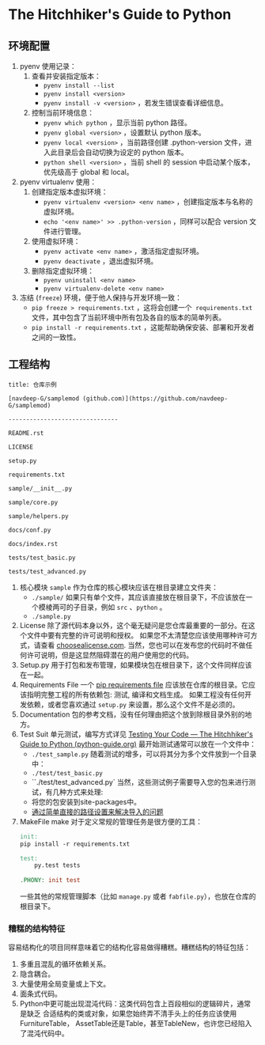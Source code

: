 # The Hitchhiker's Guide to Python

## 环境配置

1. pyenv 使用记录：
   1. 查看并安装指定版本：
      - `pyenv install --list`
      - `pyenv install <version>`
      - `pyenv install -v <version>` ，若发生错误查看详细信息。
   2. 控制当前环境信息：
      - `pyenv which python` ，显示当前 python 路径。
      - `pyenv global <version>` ，设置默认 python 版本。
      - `pyenv local <version>` ，当前路径创建 .python-version 文件，进入此目录后会自动切换为设定的 python 版本。
      - `python shell <version>` ，当前 shell 的 session 中启动某个版本，优先级高于 global 和 local。
2. pyenv virtualenv 使用：
   1. 创建指定版本虚拟环境：
      - `pyenv virtualenv <version> <env name>` ，创建指定版本与名称的虚拟环境。
      - `echo '<env name>' >> .python-version` ，同样可以配合 version 文件进行管理。
   2. 使用虚拟环境：
      - `pyenv activate <env name>` ，激活指定虚拟环境。
      - `pyenv deactivate` ，退出虚拟环境。
   3. 删除指定虚拟环境：
      - `pyenv uninstall <env name>`
      - `pyenv virtualenv-delete <env name>`
3. 冻结 (`freeze`) 环境，便于他人保持与开发环境一致：
   - `pip freeze > requirements.txt` ，这将会创建一个  `requirements.txt`  文件，其中包含了当前环境中所有包及各自的版本的简单列表。
   - `pip install -r requirements.txt` ，这能帮助确保安装、部署和开发者之间的一致性。

## 工程结构

```ad-note 
title: 仓库示例

[navdeep-G/samplemod (github.com)](https://github.com/navdeep-G/samplemod)

-------------------------------

README.rst

LICENSE

setup.py

requirements.txt

sample/__init__.py

sample/core.py

sample/helpers.py

docs/conf.py

docs/index.rst

tests/test_basic.py

tests/test_advanced.py

```

1. 核心模块
    `sample` 作为仓库的核心模块应该在根目录建立文件夹：
      - `./sample/`
    如果只有单个文件，其应该直接放在根目录下，不应该放在一个模棱两可的子目录，例如 `src` 、`python` 。
      - `./sample.py`
2. License
    除了源代码本身以外，这个毫无疑问是您仓库最重要的一部分。在这个文件中要有完整的许可说明和授权。
    如果您不太清楚您应该使用哪种许可方式，请查看 [choosealicense.com](http://choosealicense.com/).
    当然，您也可以在发布您的代码时不做任何许可说明，但是这显然阻碍潜在的用户使用您的代码。
3. Setup.py
    用于打包和发布管理，如果模块包在根目录下，这个文件同样应该在一起。
4. Requirements File
    一个 [pip requirements file](https://pip.pypa.io/en/stable/user_guide/#requirements-files) 应该放在仓库的根目录。它应该指明完整工程的所有依赖包: 测试, 编译和文档生成。
    如果工程没有任何开发依赖，或者您喜欢通过 `setup.py` 来设置，那么这个文件不是必须的。
5. Documentation
    包的参考文档，没有任何理由把这个放到除根目录外别的地方。
6. Test Suit
    单元测试，编写方式详见 [Testing Your Code — The Hitchhiker's Guide to Python (python-guide.org)](https://docs.python-guide.org/writing/tests/)
    最开始测试通常可以放在一个文件中：
      - `./test_sample.py`
    随着测试的增多，可以将其分为多个文件放到一个目录中：
      - `./test/test_basic.py`
      - ``./test/test_advanced.py`
    当然，这些测试例子需要导入您的包来进行测试，有几种方式来处理:
      - 将您的包安装到site-packages中。
      - [通过简单直接的路径设置来解决导入的问题](https://pythonguidecn.readthedocs.io/zh/latest/writing/structure.html#test-suite "永久链接至标题")
7. MakeFile
    make 对于定义常规的管理任务是很方便的工具：
    ```makefile
    init:
    pip install -r requirements.txt
    
    test:
        py.test tests
        
    .PHONY: init test
    ```
    一些其他的常规管理脚本（比如 `manage.py` 或者 `fabfile.py`），也放在仓库的根目录下。

### 糟糕的结构特征
容易结构化的项目同样意味着它的结构化容易做得糟糕。糟糕结构的特征包括：
1. 多重且混乱的循环依赖关系。
2. 隐含耦合。
3. 大量使用全局变量或上下文。
4. 面条式代码。
5. Python中更可能出现混沌代码：这类代码包含上百段相似的逻辑碎片，通常是缺乏 合适结构的类或对象，如果您始终弄不清手头上的任务应该使用FurnitureTable， AssetTable还是Table，甚至TableNew，也许您已经陷入了混沌代码中。
